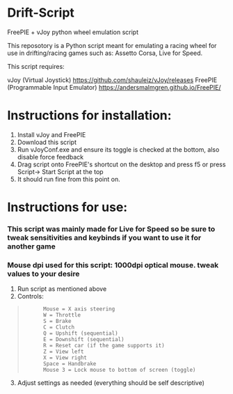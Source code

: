 # Drift-Script
FreePIE + vJoy python wheel emulation script

This reposotory is a Python script meant for emulating a racing wheel for use in drifting/racing games such as: Assetto Corsa, Live for Speed.

This script requires:

vJoy (Virtual Joystick) https://github.com/shauleiz/vJoy/releases
FreePIE (Programmable Input Emulator) https://andersmalmgren.github.io/FreePIE/

# Instructions for installation:
1. Install vJoy and FreePIE
2. Download this script
3. Run vJoyConf.exe and ensure its toggle is checked at the bottom, also disable force feedback
4. Drag script onto FreePIE's shortcut on the desktop and press f5 or press Script-> Start Script at the top
5. It should run fine from this point on.

# Instructions for use:
### This script was mainly made for Live for Speed so be sure to tweak sensitivities and keybinds if you want to use it for another game

### Mouse dpi used for this script: 1000dpi optical mouse. tweak values to your desire 

1. Run script as mentioned above
2. Controls:
 >           Mouse = X axis steering
 >           W = Throttle
 >           S = Brake
 >           C = Clutch
 >           Q = Upshift (sequential)
 >           E = Downshift (sequential)
 >           R = Reset car (if the game supports it)
 >           Z = View left
 >           X = View right
 >           Space = Handbrake
 >           Mouse 3 = Lock mouse to bottom of screen (toggle)
            
3. Adjust settings as needed (everything should be self descriptive)
